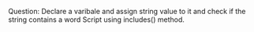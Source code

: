 Question: Declare a varibale and assign string value to it and check if the string contains a word Script using includes() method.
